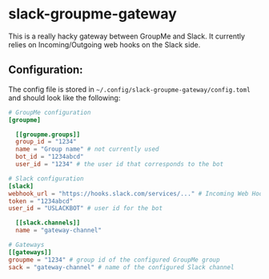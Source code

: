 # slack-groupme-gateway

This is a really hacky gateway between GroupMe and Slack. It currently relies on Incoming/Outgoing web hooks on the Slack side.

## Configuration:

The config file is stored in `~/.config/slack-groupme-gateway/config.toml` and should look like the following:

```toml
# GroupMe configuration
[groupme]

  [[groupme.groups]]
  group_id = "1234"
  name = "Group name" # not currently used
  bot_id = "1234abcd"
  user_id = "1234" # the user id that corresponds to the bot

# Slack configuration
[slack]
webhook_url = "https://hooks.slack.com/services/..." # Incoming Web Hook URL
token = "1234abcd"
user_id = "USLACKBOT" # user id for the bot

  [[slack.channels]]
  name = "gateway-channel"

# Gateways
[[gateways]]
groupme = "1234" # group id of the configured GroupMe group
sack = "gateway-channel" # name of the configured Slack channel
```

